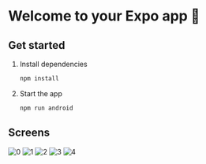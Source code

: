 # Welcome to your Expo app 👋

## Get started

1. Install dependencies

   ```bash
   npm install
   ```

2. Start the app

   ```bash
   npm run android
   ```

## Screens

![0](./images/image_1.png)
![1](./images/image_2.png)
![2](./images/image_3.png)
![3](./images/image_4.png)
![4](./images/image_5.png)
